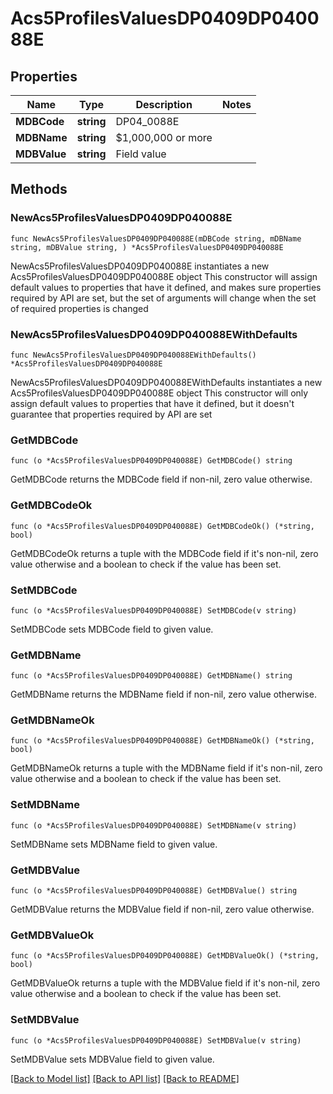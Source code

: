# Acs5ProfilesValuesDP0409DP040088E

## Properties

Name | Type | Description | Notes
------------ | ------------- | ------------- | -------------
**MDBCode** | **string** | DP04_0088E | 
**MDBName** | **string** | $1,000,000 or more | 
**MDBValue** | **string** | Field value | 

## Methods

### NewAcs5ProfilesValuesDP0409DP040088E

`func NewAcs5ProfilesValuesDP0409DP040088E(mDBCode string, mDBName string, mDBValue string, ) *Acs5ProfilesValuesDP0409DP040088E`

NewAcs5ProfilesValuesDP0409DP040088E instantiates a new Acs5ProfilesValuesDP0409DP040088E object
This constructor will assign default values to properties that have it defined,
and makes sure properties required by API are set, but the set of arguments
will change when the set of required properties is changed

### NewAcs5ProfilesValuesDP0409DP040088EWithDefaults

`func NewAcs5ProfilesValuesDP0409DP040088EWithDefaults() *Acs5ProfilesValuesDP0409DP040088E`

NewAcs5ProfilesValuesDP0409DP040088EWithDefaults instantiates a new Acs5ProfilesValuesDP0409DP040088E object
This constructor will only assign default values to properties that have it defined,
but it doesn't guarantee that properties required by API are set

### GetMDBCode

`func (o *Acs5ProfilesValuesDP0409DP040088E) GetMDBCode() string`

GetMDBCode returns the MDBCode field if non-nil, zero value otherwise.

### GetMDBCodeOk

`func (o *Acs5ProfilesValuesDP0409DP040088E) GetMDBCodeOk() (*string, bool)`

GetMDBCodeOk returns a tuple with the MDBCode field if it's non-nil, zero value otherwise
and a boolean to check if the value has been set.

### SetMDBCode

`func (o *Acs5ProfilesValuesDP0409DP040088E) SetMDBCode(v string)`

SetMDBCode sets MDBCode field to given value.


### GetMDBName

`func (o *Acs5ProfilesValuesDP0409DP040088E) GetMDBName() string`

GetMDBName returns the MDBName field if non-nil, zero value otherwise.

### GetMDBNameOk

`func (o *Acs5ProfilesValuesDP0409DP040088E) GetMDBNameOk() (*string, bool)`

GetMDBNameOk returns a tuple with the MDBName field if it's non-nil, zero value otherwise
and a boolean to check if the value has been set.

### SetMDBName

`func (o *Acs5ProfilesValuesDP0409DP040088E) SetMDBName(v string)`

SetMDBName sets MDBName field to given value.


### GetMDBValue

`func (o *Acs5ProfilesValuesDP0409DP040088E) GetMDBValue() string`

GetMDBValue returns the MDBValue field if non-nil, zero value otherwise.

### GetMDBValueOk

`func (o *Acs5ProfilesValuesDP0409DP040088E) GetMDBValueOk() (*string, bool)`

GetMDBValueOk returns a tuple with the MDBValue field if it's non-nil, zero value otherwise
and a boolean to check if the value has been set.

### SetMDBValue

`func (o *Acs5ProfilesValuesDP0409DP040088E) SetMDBValue(v string)`

SetMDBValue sets MDBValue field to given value.



[[Back to Model list]](../README.md#documentation-for-models) [[Back to API list]](../README.md#documentation-for-api-endpoints) [[Back to README]](../README.md)



